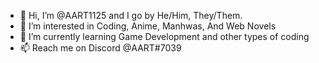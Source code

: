- 👋 Hi, I’m @AART1125 and I go by He/Him, They/Them.
- 👀 I’m interested in Coding, Anime, Manhwas, And Web Novels
- 🌱 I’m currently learning Game Development and other types of coding
- 📫 Reach me on Discord @AART#7039

